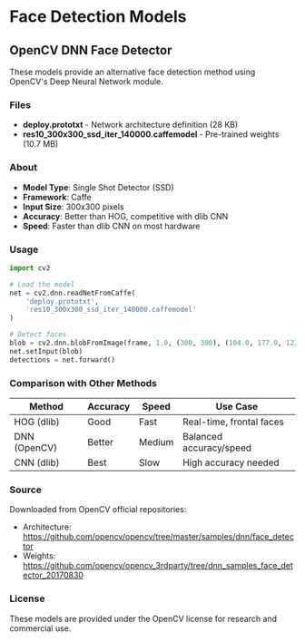 # Face Detection Models

## OpenCV DNN Face Detector

These models provide an alternative face detection method using OpenCV's Deep Neural Network module.

### Files

- **deploy.prototxt** - Network architecture definition (28 KB)
- **res10_300x300_ssd_iter_140000.caffemodel** - Pre-trained weights (10.7 MB)

### About

- **Model Type**: Single Shot Detector (SSD)
- **Framework**: Caffe
- **Input Size**: 300x300 pixels
- **Accuracy**: Better than HOG, competitive with dlib CNN
- **Speed**: Faster than dlib CNN on most hardware

### Usage

```python
import cv2

# Load the model
net = cv2.dnn.readNetFromCaffe(
    'deploy.prototxt',
    'res10_300x300_ssd_iter_140000.caffemodel'
)

# Detect faces
blob = cv2.dnn.blobFromImage(frame, 1.0, (300, 300), (104.0, 177.0, 123.0))
net.setInput(blob)
detections = net.forward()
```

### Comparison with Other Methods

| Method | Accuracy | Speed | Use Case |
|--------|----------|-------|----------|
| HOG (dlib) | Good | Fast | Real-time, frontal faces |
| DNN (OpenCV) | Better | Medium | Balanced accuracy/speed |
| CNN (dlib) | Best | Slow | High accuracy needed |

### Source

Downloaded from OpenCV official repositories:
- Architecture: https://github.com/opencv/opencv/tree/master/samples/dnn/face_detector
- Weights: https://github.com/opencv/opencv_3rdparty/tree/dnn_samples_face_detector_20170830

### License

These models are provided under the OpenCV license for research and commercial use.
